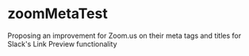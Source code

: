 # zoomMetaTest
Proposing an improvement for Zoom.us on their meta tags and titles for Slack's Link Preview functionality
